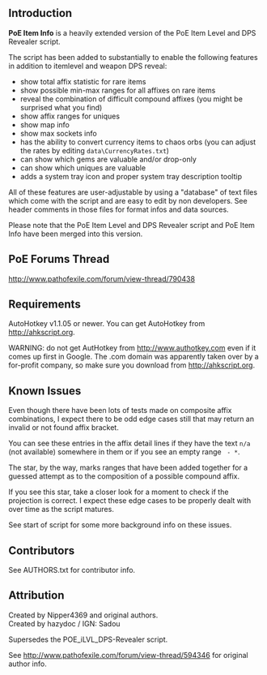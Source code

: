 Introduction
------------

**PoE Item Info** is a heavily extended version of the PoE Item Level and DPS Revealer script.

The script has been added to substantially to enable the following features in addition to
itemlevel and weapon DPS reveal:

- show total affix statistic for rare items
- show possible min-max ranges for all affixes on rare items
- reveal the combination of difficult compound affixes (you might be surprised what you find)
- show affix ranges for uniques
- show map info
- show max sockets info
- has the ability to convert currency items to chaos orbs (you can adjust the rates by editing
    `data\CurrencyRates.txt`)
- can show which gems are valuable and/or drop-only
- can show which uniques are valuable
- adds a system tray icon and proper system tray description tooltip

All of these features are user-adjustable by using a "database" of text files which come
with the script and are easy to edit by non developers. See header comments in those files
for format infos and data sources.

Please note that the PoE Item Level and DPS Revealer script and PoE Item Info have been merged
into this version.

PoE Forums Thread
-----------------

http://www.pathofexile.com/forum/view-thread/790438

Requirements
------------

AutoHotkey v1.1.05 or newer. You can get AutoHotkey from http://ahkscript.org.  

WARNING: do not get AutHotkey from http://www.authotkey.com even if it comes up first
in Google. The .com domain was apparently taken over by a for-profit company, so make
sure you download from http://ahkscript.org.

Known Issues
------------

Even though there have been lots of tests made on composite affix combinations, I expect there
to be odd edge cases still that may return an invalid or not found affix bracket.

You can see these entries in the affix detail lines if they have the text `n/a` (not available)
somewhere in them or if you see an empty range ` - *`.

The star, by the way, marks ranges that have been added together for a guessed attempt as to the
composition of a possible compound affix.

If you see this star, take a closer look for a moment to check if the projection is correct.
I expect these edge cases to be properly dealt with over time as the script matures.

See start of script for some more background info on these issues.

Contributors
------------

See AUTHORS.txt for contributor info.

Attribution
-----------

Created by Nipper4369 and original authors.  
Created by hazydoc / IGN: Sadou

Supersedes the POE_iLVL_DPS-Revealer script.

See http://www.pathofexile.com/forum/view-thread/594346 for original author info.
